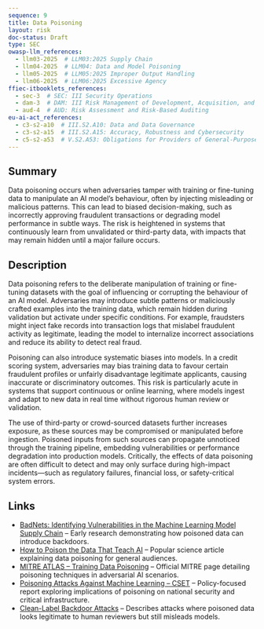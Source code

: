 ```yaml
---
sequence: 9
title: Data Poisoning
layout: risk
doc-status: Draft
type: SEC
owasp-llm_references:
  - llm03-2025  # LLM03:2025 Supply Chain
  - llm04-2025  # LLM04: Data and Model Poisoning
  - llm05-2025  # LLM05:2025 Improper Output Handling
  - llm06-2025  # LLM06:2025 Excessive Agency
ffiec-itbooklets_references:
  - sec-3  # SEC: III Security Operations
  - dam-3  # DAM: III Risk Management of Development, Acquisition, and Maintenance
  - aud-4  # AUD: Risk Assessment and Risk-Based Auditing
eu-ai-act_references:
  - c3-s2-a10  # III.S2.A10: Data and Data Governance
  - c3-s2-a15  # III.S2.A15: Accuracy, Robustness and Cybersecurity
  - c5-s2-a53  # V.S2.A53: Obligations for Providers of General-Purpose AI Models
---
```

## Summary

Data poisoning occurs when adversaries tamper with training or fine-tuning data to manipulate an AI model’s behaviour, often by injecting misleading or malicious patterns. This can lead to biased decision-making, such as incorrectly approving fraudulent transactions or degrading model performance in subtle ways. The risk is heightened in systems that continuously learn from unvalidated or third-party data, with impacts that may remain hidden until a major failure occurs.

## Description

Data poisoning refers to the deliberate manipulation of training or fine-tuning datasets with the goal of influencing or corrupting the behaviour of an AI model. Adversaries may introduce subtle patterns or maliciously crafted examples into the training data, which remain hidden during validation but activate under specific conditions. For example, fraudsters might inject fake records into transaction logs that mislabel fraudulent activity as legitimate, leading the model to internalize incorrect associations and reduce its ability to detect real fraud.

Poisoning can also introduce systematic biases into models. In a credit scoring system, adversaries may bias training data to favour certain fraudulent profiles or unfairly disadvantage legitimate applicants, causing inaccurate or discriminatory outcomes. This risk is particularly acute in systems that support continuous or online learning, where models ingest and adapt to new data in real time without rigorous human review or validation.

The use of third-party or crowd-sourced datasets further increases exposure, as these sources may be compromised or manipulated before ingestion. Poisoned inputs from such sources can propagate unnoticed through the training pipeline, embedding vulnerabilities or performance degradation into production models. Critically, the effects of data poisoning are often difficult to detect and may only surface during high-impact incidents—such as regulatory failures, financial loss, or safety-critical system errors.

## Links

* [BadNets: Identifying Vulnerabilities in the Machine Learning Model Supply Chain](https://arxiv.org/abs/1708.06733) – Early research demonstrating how poisoned data can introduce backdoors.
* [How to Poison the Data That Teach AI](https://www.scientificamerican.com/article/how-to-poison-the-data-that-teach-ai/) – Popular science article explaining data poisoning for general audiences.
* [MITRE ATLAS – Training Data Poisoning](https://atlas.mitre.org/techniques/T0021) – Official MITRE page detailing poisoning techniques in adversarial AI scenarios.
* [Poisoning Attacks Against Machine Learning – CSET](https://cset.georgetown.edu/publication/poisoning-attacks-against-machine-learning/) – Policy-focused report exploring implications of poisoning on national security and critical infrastructure.
* [Clean-Label Backdoor Attacks](https://arxiv.org/abs/2008.04333) – Describes attacks where poisoned data looks legitimate to human reviewers but still misleads models.

